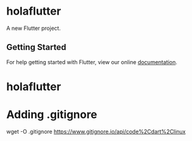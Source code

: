 # holaflutter

A new Flutter project.

## Getting Started

For help getting started with Flutter, view our online
[documentation](https://flutter.io/).
# holaflutter

# Adding .gitignore

wget -O .gitignore https://www.gitignore.io/api/code%2Cdart%2Clinux
